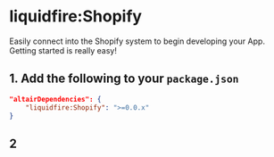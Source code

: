 # liquidfire:Shopify
Easily connect into the Shopify system to begin developing your App. Getting started is really easy!

## 1. Add the following to your `package.json`
```json
"altairDependencies": {
    "liquidfire:Shopify": ">=0.0.x"
}
```
## 2
